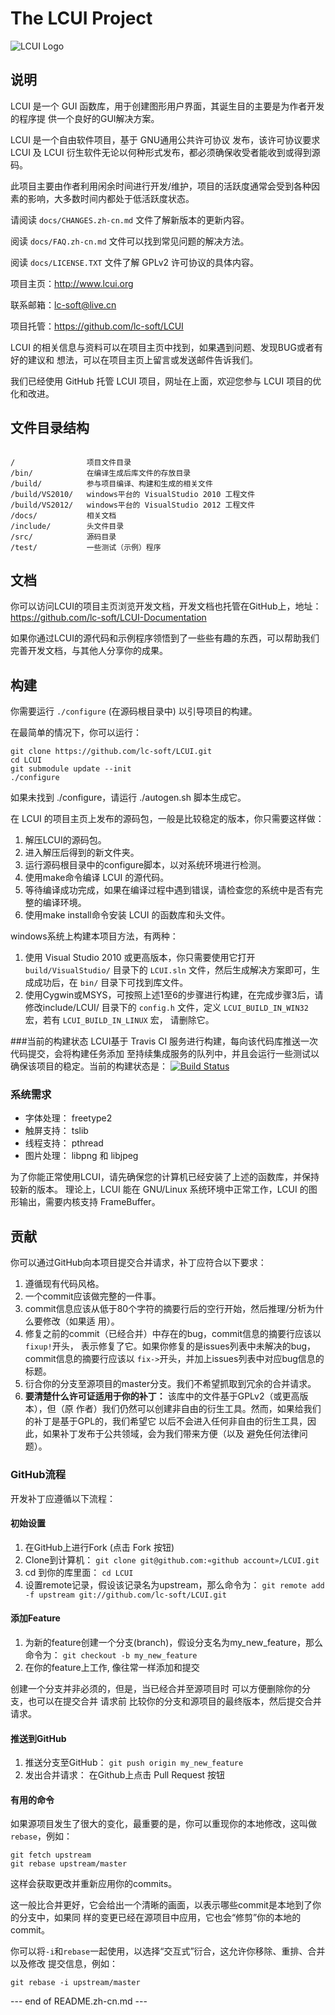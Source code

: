 # The LCUI Project

![LCUI Logo](https://raw.github.com/lc-soft/LCUI-HomePage/gh-pages/files/images/lcui-project-logo.png)

## 说明

LCUI 是一个 GUI 函数库，用于创建图形用户界面，其诞生目的主要是为作者开发的程序提
供一个良好的GUI解决方案。

LCUI 是一个自由软件项目，基于 GNU通用公共许可协议 发布，该许可协议要求 LCUI 及 LCUI 衍生软件无论以何种形式发布，都必须确保收受者能收到或得到源码。

此项目主要由作者利用闲余时间进行开发/维护，项目的活跃度通常会受到各种因素的影响，大多数时间内都处于低活跃度状态。

请阅读 `docs/CHANGES.zh-cn.md` 文件了解新版本的更新内容。

阅读 `docs/FAQ.zh-cn.md` 文件可以找到常见问题的解决方法。

阅读 `docs/LICENSE.TXT`  文件了解 GPLv2 许可协议的具体内容。

项目主页：http://www.lcui.org

联系邮箱：lc-soft@live.cn

项目托管：https://github.com/lc-soft/LCUI

LCUI 的相关信息与资料可以在项目主页中找到，如果遇到问题、发现BUG或者有好的建议和
想法，可以在项目主页上留言或发送邮件告诉我们。

我们已经使用 GitHub 托管 LCUI 项目，网址在上面，欢迎您参与 LCUI 项目的优化和改进。


## 文件目录结构
```

/                项目文件目录
/bin/            在编译生成后库文件的存放目录
/build/          参与项目编译、构建和生成的相关文件
/build/VS2010/   windows平台的 VisualStudio 2010 工程文件
/build/VS2012/   windows平台的 VisualStudio 2012 工程文件
/docs/           相关文档
/include/        头文件目录
/src/            源码目录
/test/           一些测试（示例）程序

```

## 文档

你可以访问LCUI的项目主页浏览开发文档，开发文档也托管在GitHub上，地址：https://github.com/lc-soft/LCUI-Documentation

如果你通过LCUI的源代码和示例程序领悟到了一些些有趣的东西，可以帮助我们完善开发文档，与其他人分享你的成果。

## 构建

你需要运行 `./configure` (在源码根目录中) 以引导项目的构建。

在最简单的情况下，你可以运行：

	git clone https://github.com/lc-soft/LCUI.git
	cd LCUI
	git submodule update --init
	./configure

如果未找到 ./configure，请运行 ./autogen.sh 脚本生成它。

在 LCUI 的项目主页上发布的源码包，一般是比较稳定的版本，你只需要这样做：

1. 解压LCUI的源码包。
2. 进入解压后得到的新文件夹。
3. 运行源码根目录中的configure脚本，以对系统环境进行检测。
4. 使用make命令编译 LCUI 的源代码。
5. 等待编译成功完成，如果在编译过程中遇到错误，请检查您的系统中是否有完整的编译环境。
6. 使用make install命令安装 LCUI 的函数库和头文件。

windows系统上构建本项目方法，有两种：

1. 使用 Visual Studio 2010 或更高版本，你只需要使用它打开 `build/VisualStudio/` 目录下的
 `LCUI.sln` 文件，然后生成解决方案即可，生成成功后，在 `bin/` 目录下可找到库文件。
2. 使用Cygwin或MSYS，可按照上述1至6的步骤进行构建，在完成步骤3后，请修改include/LCUI/
目录下的 `config.h` 文件，定义 `LCUI_BUILD_IN_WIN32` 宏，若有 `LCUI_BUILD_IN_LINUX` 宏，
请删除它。

###当前的构建状态
LCUI基于 Travis CI 服务进行构建，每向该代码库推送一次代码提交，会将构建任务添加
至持续集成服务的队列中，并且会运行一些测试以确保该项目的稳定。当前的构建状态是：
[![Build Status](https://travis-ci.org/LC-Team/LCUI.png?branch=master)](https://travis-ci.org/LC-Team/LCUI)

### 系统需求

* 字体处理： freetype2
* 触屏支持： tslib
* 线程支持： pthread
* 图片处理： libpng 和 libjpeg

为了你能正常使用LCUI，请先确保您的计算机已经安装了上述的函数库，并保持较新的版本。
理论上，LCUI 能在 GNU/Linux 系统环境中正常工作，LCUI 的图形输出，需要内核支持 FrameBuffer。

## 贡献

你可以通过GitHub向本项目提交合并请求，补丁应符合以下要求：

1. 遵循现有代码风格。
2. 一个commit应该做完整的一件事。
3. commit信息应该从低于80个字符的摘要行后的空行开始，然后推理/分析为什么要修改（如果适
   用）。
4. 修复之前的commit（已经合并）中存在的bug，commit信息的摘要行应该以`fixup!`开头，
   表示修复了它。如果你修复的是issues列表中未解决的bug，commit信息的摘要行应该以
   `fix->`开头，并加上issues列表中对应bug信息的标题。
5. 衍合你的分支至源项目的master分支。我们不希望抓取到冗余的合并请求。
6. **要清楚什么许可证适用于你的补丁：** 该库中的文件基于GPLv2（或更高版本），但（原
   作者）我们仍然可以创建非自由的衍生工具。然而，如果给我们的补丁是基于GPL的，我们希望它
   以后不会进入任何非自由的衍生工具，因此，如果补丁发布于公共领域，会为我们带来方便（以及
   避免任何法律问题）。


### GitHub流程

开发补丁应遵循以下流程：

#### 初始设置

1. 在GitHub上进行Fork (点击 Fork 按钮)
2. Clone到计算机： `git clone git@github.com:«github account»/LCUI.git`
3. cd 到你的库里面： `cd LCUI`
4. 设置remote记录，假设该记录名为upstream，那么命令为： `git remote add -f upstream git://github.com/lc-soft/LCUI.git`

#### 添加Feature

1. 为新的feature创建一个分支(branch)，假设分支名为my_new_feature，那么命令为：
 `git checkout -b my_new_feature`
2. 在你的feature上工作, 像往常一样添加和提交

创建一个分支并非必须的，但是，当已经合并至源项目时 可以方便删除你的分支，也可以在提交合并
请求前 比较你的分支和源项目的最终版本，然后提交合并请求。

#### 推送到GitHub

1. 推送分支至GitHub： `git push origin my_new_feature`
2. 发出合并请求： 在Github上点击 Pull Request 按钮

#### 有用的命令

如果源项目发生了很大的变化，最重要的是，你可以重现你的本地修改，这叫做`rebase`，例如：

	git fetch upstream
	git rebase upstream/master

这样会获取更改并重新应用你的commits。

这一般比合并更好，它会给出一个清晰的画面，以表示哪些commit是本地到了你的分支中，如果同
样的变更已经在源项目中应用，它也会“修剪”你的本地的commit。

你可以将`-i`和`rebase`一起使用，以选择“交互式”衍合，这允许你移除、重排、合并以及修改
提交信息，例如：

	git rebase -i upstream/master


--- end of README.zh-cn.md ---
